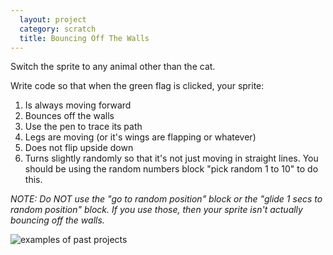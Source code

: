 ```yaml
---
  layout: project
  category: scratch
  title: Bouncing Off The Walls
---
```

Switch the sprite to any animal other than the cat.

Write code so that when the green flag is clicked, your sprite:

1. Is always moving forward
2. Bounces off the walls
3. Use the pen to trace its path
4. Legs are moving (or it's wings are flapping or whatever)
5. Does not flip upside down
6. Turns slightly randomly so that it's not just moving in straight lines. You should be using the random numbers block "pick random 1 to 10" to do this.


*NOTE: Do NOT use the "go to random position" block or the "glide 1 secs to random position" block. If you use those, then your sprite isn't actually bouncing off the walls.*


![examples of past projects](/apcsp/scratch/bounceOffWalls.gif)
